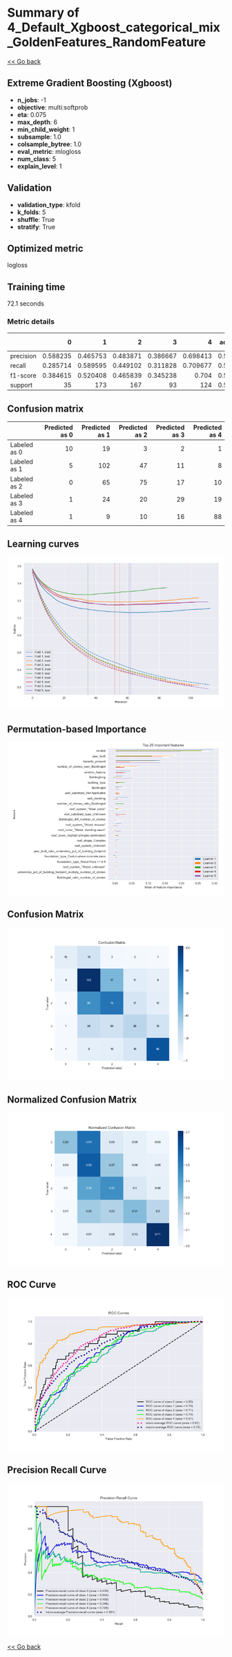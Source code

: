 # Summary of 4_Default_Xgboost_categorical_mix_GoldenFeatures_RandomFeature

[<< Go back](../README.md)


## Extreme Gradient Boosting (Xgboost)
- **n_jobs**: -1
- **objective**: multi:softprob
- **eta**: 0.075
- **max_depth**: 6
- **min_child_weight**: 1
- **subsample**: 1.0
- **colsample_bytree**: 1.0
- **eval_metric**: mlogloss
- **num_class**: 5
- **explain_level**: 1

## Validation
 - **validation_type**: kfold
 - **k_folds**: 5
 - **shuffle**: True
 - **stratify**: True

## Optimized metric
logloss

## Training time

72.1 seconds

### Metric details
|           |         0 |          1 |          2 |         3 |          4 |   accuracy |   macro avg |   weighted avg |   logloss |
|:----------|----------:|-----------:|-----------:|----------:|-----------:|-----------:|------------:|---------------:|----------:|
| precision |  0.588235 |   0.465753 |   0.483871 |  0.386667 |   0.698413 |   0.513514 |    0.524588 |       0.514414 |    1.1635 |
| recall    |  0.285714 |   0.589595 |   0.449102 |  0.311828 |   0.709677 |   0.513514 |    0.469183 |       0.513514 |    1.1635 |
| f1-score  |  0.384615 |   0.520408 |   0.465839 |  0.345238 |   0.704    |   0.513514 |    0.48402  |       0.507923 |    1.1635 |
| support   | 35        | 173        | 167        | 93        | 124        |   0.513514 |  592        |     592        |    1.1635 |


## Confusion matrix
|              |   Predicted as 0 |   Predicted as 1 |   Predicted as 2 |   Predicted as 3 |   Predicted as 4 |
|:-------------|-----------------:|-----------------:|-----------------:|-----------------:|-----------------:|
| Labeled as 0 |               10 |               19 |                3 |                2 |                1 |
| Labeled as 1 |                5 |              102 |               47 |               11 |                8 |
| Labeled as 2 |                0 |               65 |               75 |               17 |               10 |
| Labeled as 3 |                1 |               24 |               20 |               29 |               19 |
| Labeled as 4 |                1 |                9 |               10 |               16 |               88 |

## Learning curves
![Learning curves](learning_curves.png)

## Permutation-based Importance
![Permutation-based Importance](permutation_importance.png)
## Confusion Matrix

![Confusion Matrix](confusion_matrix.png)


## Normalized Confusion Matrix

![Normalized Confusion Matrix](confusion_matrix_normalized.png)


## ROC Curve

![ROC Curve](roc_curve.png)


## Precision Recall Curve

![Precision Recall Curve](precision_recall_curve.png)



[<< Go back](../README.md)
